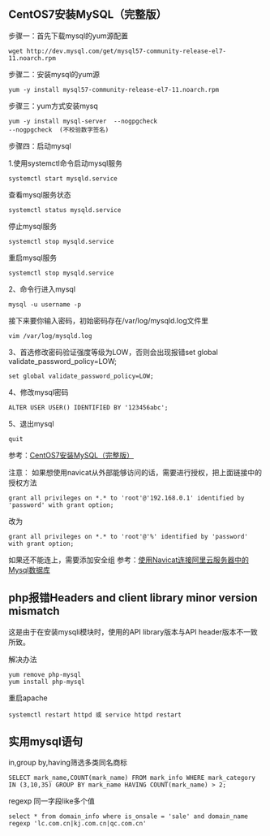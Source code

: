 ## CentOS7安装MySQL（完整版）

步骤一：首先下载mysql的yum源配置
```
wget http://dev.mysql.com/get/mysql57-community-release-el7-11.noarch.rpm
```

步骤二：安装mysql的yum源
```
yum -y install mysql57-community-release-el7-11.noarch.rpm
```

步骤三：yum方式安装mysq
```
yum -y install mysql-server  --nogpgcheck
--nogpgcheck  (不校验数字签名)
```

步骤四：启动mysql

1.使用systemctl命令启动mysql服务
```
systemctl start mysqld.service
```

查看mysql服务状态
```
systemctl status mysqld.service
```

停止mysql服务
```
systemctl stop mysqld.service
```

重启mysql服务
```
systemctl stop mysqld.service
```

2、命令行进入mysql
```
mysql -u username -p
```
接下来要你输入密码，初始密码存在/var/log/mysqld.log文件里
```
vim /var/log/mysqld.log
```

3、首选修改密码验证强度等级为LOW，否则会出现报错set global validate_password_policy=LOW;
```
set global validate_password_policy=LOW;
```

4、修改mysql密码
```
ALTER USER USER() IDENTIFIED BY '123456abc';
```

5、退出mysql
```
quit
```

参考：[CentOS7安装MySQL（完整版）](https://blog.csdn.net/m0_46608037/article/details/123019925)

注意：
如果想使用navicat从外部能够访问的话，需要进行授权，把上面链接中的授权方法

```
grant all privileges on *.* to 'root'@'192.168.0.1' identified by 'password' with grant option;
```
改为
```
grant all privileges on *.* to 'root'@'%' identified by 'password' with grant option;
```
如果还不能连上，需要添加安全组
参考：[使用Navicat连接阿里云服务器中的Mysql数据库](https://blog.csdn.net/kaifaxiaoliu/article/details/80403736)

## php报错Headers and client library minor version mismatch

这是由于在安装mysqli模块时，使用的API library版本与API header版本不一致所致。

解决办法
```
yum remove php-mysql
yum install php-mysql
```
重启apache
```
systemctl restart httpd 或 service httpd restart
```

## 实用mysql语句
in,group by,having筛选多类同名商标
```
SELECT mark_name,COUNT(mark_name) FROM mark_info WHERE mark_category IN (3,10,35) GROUP BY mark_name HAVING COUNT(mark_name) > 2;
```
regexp 同一字段like多个值
```
select * from domain_info where is_onsale = 'sale' and domain_name regexp 'lc.com.cn|kj.com.cn|qc.com.cn'
```
